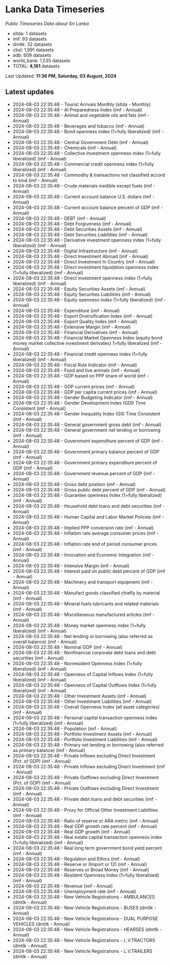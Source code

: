 # Lanka Data Timeseries
*Public Timeseries Data about Sri Lanka*

* sltda: 1 datasets
* imf: 93 datasets
* dmtlk: 32 datasets
* cbsl: 1,891 datasets
* adb: 609 datasets
* world_bank: 1,535 datasets
* TOTAL: **4,161** datasets

Last Updated: **11:36 PM, Saturday, 03 August, 2024**

## Latest updates

* 2024-08-03 22:35:48 - Tourist Arrivals Monthly (sltda - Monthly)
* 2024-08-03 22:35:48 - AI Preparedness Index (imf - Annual)
* 2024-08-03 22:35:48 - Animal and vegetable oils and fats (imf - Annual)
* 2024-08-03 22:35:48 - Beverages and tobacco (imf - Annual)
* 2024-08-03 22:35:48 - Bond openness index (1=fully liberalized) (imf - Annual)
* 2024-08-03 22:35:48 - Central Government Debt (imf - Annual)
* 2024-08-03 22:35:48 - Chemicals (imf - Annual)
* 2024-08-03 22:35:48 - Collective investment openness index (1=fully liberalized) (imf - Annual)
* 2024-08-03 22:35:48 - Commercial credit openness index (1=fully liberalized) (imf - Annual)
* 2024-08-03 22:35:48 - Commodity & transactions not classified accord to kind (imf - Annual)
* 2024-08-03 22:35:48 - Crude materials inedible except fuels (imf - Annual)
* 2024-08-03 22:35:48 - Current account balance U.S. dollars (imf - Annual)
* 2024-08-03 22:35:48 - Current account balance percent of GDP (imf - Annual)
* 2024-08-03 22:35:48 - DEBT (imf - Annual)
* 2024-08-03 22:35:48 - Debt Forgiveness (imf - Annual)
* 2024-08-03 22:35:48 - Debt Securities Assets (imf - Annual)
* 2024-08-03 22:35:48 - Debt Securities Liabilities (imf - Annual)
* 2024-08-03 22:35:48 - Derivative investment openness index (1=fully liberalized) (imf - Annual)
* 2024-08-03 22:35:48 - Digital Infrastructure (imf - Annual)
* 2024-08-03 22:35:48 - Direct Investment Abroad (imf - Annual)
* 2024-08-03 22:35:48 - Direct Investment In Country (imf - Annual)
* 2024-08-03 22:35:48 - Direct investment liquidation openness index (1=fully liberalized) (imf - Annual)
* 2024-08-03 22:35:48 - Direct investment openness index (1=fully liberalized) (imf - Annual)
* 2024-08-03 22:35:48 - Equity Securities Assets (imf - Annual)
* 2024-08-03 22:35:48 - Equity Securities Liabilities (imf - Annual)
* 2024-08-03 22:35:48 - Equity openness index (1=fully liberalized) (imf - Annual)
* 2024-08-03 22:35:48 - Expenditure (imf - Annual)
* 2024-08-03 22:35:48 - Export Diversification Index (imf - Annual)
* 2024-08-03 22:35:48 - Export Quality Index (imf - Annual)
* 2024-08-03 22:35:48 - Extensive Margin (imf - Annual)
* 2024-08-03 22:35:48 - Financial Derivatives (imf - Annual)
* 2024-08-03 22:35:48 - Financial Market Openness Index (equity bond money market collective investment derivates) 1=fully liberalized (imf - Annual)
* 2024-08-03 22:35:48 - Financial credit openness index (1=fully liberalized) (imf - Annual)
* 2024-08-03 22:35:48 - Fiscal Rule Indicator (imf - Annual)
* 2024-08-03 22:35:48 - Food and live animals (imf - Annual)
* 2024-08-03 22:35:48 - GDP based on PPP share of world (imf - Annual)
* 2024-08-03 22:35:48 - GDP current prices (imf - Annual)
* 2024-08-03 22:35:48 - GDP per capita current prices (imf - Annual)
* 2024-08-03 22:35:48 - Gender Budgeting Indicator (imf - Annual)
* 2024-08-03 22:35:48 - Gender Development Index (GDI) Time Consistent (imf - Annual)
* 2024-08-03 22:35:48 - Gender Inequality Index (GII) Time Consistent (imf - Annual)
* 2024-08-03 22:35:48 - General government gross debt (imf - Annual)
* 2024-08-03 22:35:48 - General government net lending or borrowing (imf - Annual)
* 2024-08-03 22:35:48 - Government expenditure percent of GDP (imf - Annual)
* 2024-08-03 22:35:48 - Government primary balance percent of GDP (imf - Annual)
* 2024-08-03 22:35:48 - Government primary expenditure percent of GDP (imf - Annual)
* 2024-08-03 22:35:48 - Government revenue percent of GDP (imf - Annual)
* 2024-08-03 22:35:48 - Gross debt position (imf - Annual)
* 2024-08-03 22:35:48 - Gross public debt percent of GDP (imf - Annual)
* 2024-08-03 22:35:48 - Guarantee openness index (1=fully liberalized) (imf - Annual)
* 2024-08-03 22:35:48 - Household debt loans and debt securities (imf - Annual)
* 2024-08-03 22:35:48 - Human Capital and Labor Market Policies (imf - Annual)
* 2024-08-03 22:35:48 - Implied PPP conversion rate (imf - Annual)
* 2024-08-03 22:35:48 - Inflation rate average consumer prices (imf - Annual)
* 2024-08-03 22:35:48 - Inflation rate end of period consumer prices (imf - Annual)
* 2024-08-03 22:35:48 - Innovation and Economic Integration (imf - Annual)
* 2024-08-03 22:35:48 - Intensive Margin (imf - Annual)
* 2024-08-03 22:35:48 - Interest paid on public debt percent of GDP (imf - Annual)
* 2024-08-03 22:35:48 - Machinery and transport equipment (imf - Annual)
* 2024-08-03 22:35:48 - Manufact goods classified chiefly by material (imf - Annual)
* 2024-08-03 22:35:48 - Mineral fuels lubricants and related materials (imf - Annual)
* 2024-08-03 22:35:48 - Miscellaneous manufactured articles (imf - Annual)
* 2024-08-03 22:35:48 - Money market openness index (1=fully liberalized) (imf - Annual)
* 2024-08-03 22:35:48 - Net lending or borrowing (also referred as overall balance) (imf - Annual)
* 2024-08-03 22:35:48 - Nominal GDP (imf - Annual)
* 2024-08-03 22:35:48 - Nonfinancial corporate debt loans and debt securities (imf - Annual)
* 2024-08-03 22:35:48 - Nonresident Openness Index (1=fully liberalized) (imf - Annual)
* 2024-08-03 22:35:48 - Openness of Capital Inflows Index (1=fully liberalized) (imf - Annual)
* 2024-08-03 22:35:48 - Openness of Capital Outflows Index (1=fully liberalized) (imf - Annual)
* 2024-08-03 22:35:48 - Other Investment Assets (imf - Annual)
* 2024-08-03 22:35:48 - Other Investment Liabilities (imf - Annual)
* 2024-08-03 22:35:48 - Overall Openness Index (all asset categories) (imf - Annual)
* 2024-08-03 22:35:48 - Personal capital transaction openness index (1=fully liberalized) (imf - Annual)
* 2024-08-03 22:35:48 - Population (imf - Annual)
* 2024-08-03 22:35:48 - Portfolio Investment Assets (imf - Annual)
* 2024-08-03 22:35:48 - Portfolio Investment Liabilities (imf - Annual)
* 2024-08-03 22:35:48 - Primary net lending or borrowing (also referred as primary balance) (imf - Annual)
* 2024-08-03 22:35:48 - Private Inflows excluding Direct Investment (Pct. of GDP) (imf - Annual)
* 2024-08-03 22:35:48 - Private Inflows excluding Direct Investment (imf - Annual)
* 2024-08-03 22:35:48 - Private Outflows excluding Direct Investment (Pct. of GDP) (imf - Annual)
* 2024-08-03 22:35:48 - Private Outflows excluding Direct Investment (imf - Annual)
* 2024-08-03 22:35:48 - Private debt loans and debt securities (imf - Annual)
* 2024-08-03 22:35:48 - Proxy for Official Other Investment Liabilities (imf - Annual)
* 2024-08-03 22:35:48 - Ratio of reserve or ARA metric (imf - Annual)
* 2024-08-03 22:35:48 - Real GDP growth rate percent (imf - Annual)
* 2024-08-03 22:35:48 - Real GDP growth (imf - Annual)
* 2024-08-03 22:35:48 - Real estate capital transaction openness index (1=fully liberalized) (imf - Annual)
* 2024-08-03 22:35:48 - Real long term government bond yield percent (imf - Annual)
* 2024-08-03 22:35:48 - Regulation and Ethics (imf - Annual)
* 2024-08-03 22:35:48 - Reserve or (Import or 12) (imf - Annual)
* 2024-08-03 22:35:48 - Reserves or Broad Money (imf - Annual)
* 2024-08-03 22:35:48 - Resident Openness Index (1=fully liberalized) (imf - Annual)
* 2024-08-03 22:35:48 - Revenue (imf - Annual)
* 2024-08-03 22:35:48 - Unemployment rate (imf - Annual)
* 2024-08-03 22:35:48 - New Vehicle Registrations - AMBULANCES (dmtlk - Annual)
* 2024-08-03 22:35:48 - New Vehicle Registrations - BUSES (dmtlk - Annual)
* 2024-08-03 22:35:48 - New Vehicle Registrations - DUAL PURPOSE VEHICLES (dmtlk - Annual)
* 2024-08-03 22:35:48 - New Vehicle Registrations - HEARSES (dmtlk - Annual)
* 2024-08-03 22:35:48 - New Vehicle Registrations - L.V.TRACTORS (dmtlk - Annual)
* 2024-08-03 22:35:48 - New Vehicle Registrations - L.V.TRAILERS (dmtlk - Annual)